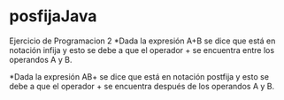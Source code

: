 # posfijaJava
Ejercicio de Programacion 2
*Dada la expresión  A+B se dice que está en notación infija y esto se debe a que el operador + se encuentra entre los operandos A y B.

*Dada la expresión AB+ se dice que está en notación postfija y esto se debe a que el operador + se encuentra después de los operandos A y B.
